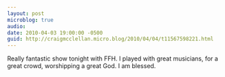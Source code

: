 ```yaml
---
layout: post
microblog: true
audio: 
date: 2010-04-03 19:00:00 -0500
guid: http://craigmcclellan.micro.blog/2010/04/04/t11567598221.html
---
```

Really fantastic show tonight with FFH.  I played with great musicians, for a great crowd, worshipping a great God.  I am blessed.
